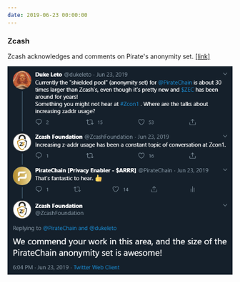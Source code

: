 ```yaml
---
date: 2019-06-23 00:00:00
---
```


### Zcash

Zcash acknowledges and comments on Pirate's anonymity set. [[link]](https://twitter.com/ZcashFoundation/status/1142825729005981696)

[![Zcash](assets/img/posts/Zcash-Thing.png)](assets/img/posts/Zcash-Thing.png)

